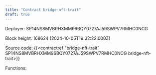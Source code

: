 ```yaml
---
title: "Contract bridge-nft-trait"
draft: true
---
```

Deployer: SP14NS8MVBRHXMM96BQY0727AJ59SWPV7RMHC0NCG


 



Block height: 168624 (2024-10-05T19:32:22.000Z)

Source code: {{<contractref "bridge-nft-trait" SP14NS8MVBRHXMM96BQY0727AJ59SWPV7RMHC0NCG bridge-nft-trait>}}

Functions:


